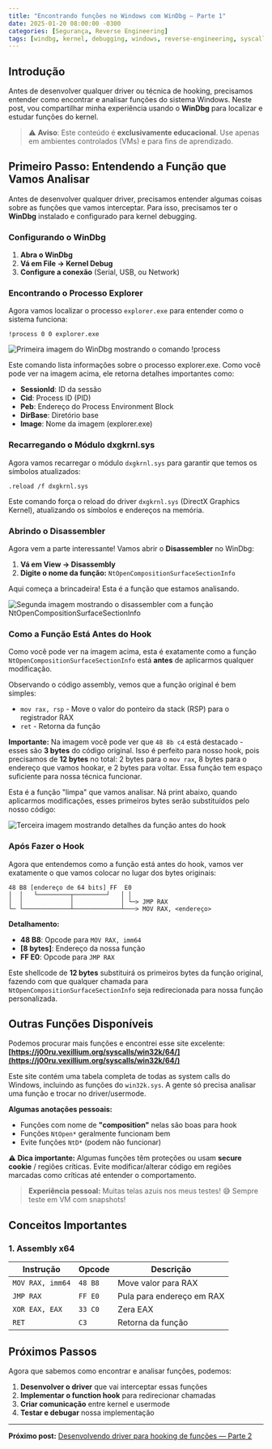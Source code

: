 ```yaml
---
title: "Encontrando funções no Windows com WinDbg — Parte 1"
date: 2025-01-20 08:00:00 -0300
categories: [Segurança, Reverse Engineering]
tags: [windbg, kernel, debugging, windows, reverse-engineering, syscalls]
---
```


## Introdução

Antes de desenvolver qualquer driver ou técnica de hooking, precisamos entender como encontrar e analisar funções do sistema Windows. Neste post, vou compartilhar minha experiência usando o **WinDbg** para localizar e estudar funções do kernel.

> ⚠️ **Aviso**: Este conteúdo é **exclusivamente educacional**. Use apenas em ambientes controlados (VMs) e para fins de aprendizado.

## Primeiro Passo: Entendendo a Função que Vamos Analisar

Antes de desenvolver qualquer driver, precisamos entender algumas coisas sobre as funções que vamos interceptar. Para isso, precisamos ter o **WinDbg** instalado e configurado para kernel debugging.

### Configurando o WinDbg

1. **Abra o WinDbg**
2. **Vá em File → Kernel Debug**
3. **Configure a conexão** (Serial, USB, ou Network)

### Encontrando o Processo Explorer

Agora vamos localizar o processo `explorer.exe` para entender como o sistema funciona:

```
!process 0 0 explorer.exe
```

![Primeira imagem do WinDbg mostrando o comando !process](/assets/img/1_primeira.png)

Este comando lista informações sobre o processo explorer.exe. Como você pode ver na imagem acima, ele retorna detalhes importantes como:
- **SessionId**: ID da sessão
- **Cid**: Process ID (PID)
- **Peb**: Endereço do Process Environment Block
- **DirBase**: Diretório base
- **Image**: Nome da imagem (explorer.exe)

### Recarregando o Módulo dxgkrnl.sys

Agora vamos recarregar o módulo `dxgkrnl.sys` para garantir que temos os símbolos atualizados:

```
.reload /f dxgkrnl.sys
```

Este comando força o reload do driver `dxgkrnl.sys` (DirectX Graphics Kernel), atualizando os símbolos e endereços na memória.

### Abrindo o Disassembler

Agora vem a parte interessante! Vamos abrir o **Disassembler** no WinDbg:

1. **Vá em View → Disassembly**
2. **Digite o nome da função:** `NtOpenCompositionSurfaceSectionInfo`

Aqui começa a brincadeira! Esta é a função que estamos analisando.

![Segunda imagem mostrando o disassembler com a função NtOpenCompositionSurfaceSectionInfo](/assets/img/2_segunda.png)

### Como a Função Está Antes do Hook

Como você pode ver na imagem acima, esta é exatamente como a função `NtOpenCompositionSurfaceSectionInfo` está **antes** de aplicarmos qualquer modificação. 

Observando o código assembly, vemos que a função original é bem simples:
- `mov rax, rsp` - Move o valor do ponteiro da stack (RSP) para o registrador RAX
- `ret` - Retorna da função

**Importante:** Na imagem você pode ver que `48 8b c4` está destacado - esses são **3 bytes** do código original. Isso é perfeito para nosso hook, pois precisamos de **12 bytes** no total: 2 bytes para o `mov rax`, 8 bytes para o endereço que vamos hookar, e 2 bytes para voltar. Essa função tem espaço suficiente para nossa técnica funcionar.

Esta é a função "limpa" que vamos analisar. Ná print abaixo, quando aplicarmos modificações, esses primeiros bytes serão substituídos pelo nosso código:

![Terceira imagem mostrando detalhes da função antes do hook](/assets/img/3_terceira.png)

### Após Fazer o Hook

Agora que entendemos como a função está antes do hook, vamos ver exatamente o que vamos colocar no lugar dos bytes originais:

```
48 B8 [endereço de 64 bits] FF  E0
│  │   └─────────┬─────────┘   │ │
│  │             │             │ └─> JMP RAX
└─ └─────────────┴─────────────┴───> MOV RAX, <endereço>
```

**Detalhamento:**

- **48 B8**: Opcode para `MOV RAX, imm64`
- **[8 bytes]**: Endereço da nossa função
- **FF E0**: Opcode para `JMP RAX`

Este shellcode de **12 bytes** substituirá os primeiros bytes da função original, fazendo com que qualquer chamada para `NtOpenCompositionSurfaceSectionInfo` seja redirecionada para nossa função personalizada.

## Outras Funções Disponíveis

Podemos procurar mais funções e encontrei esse site excelente:
**[https://j00ru.vexillium.org/syscalls/win32k/64/](https://j00ru.vexillium.org/syscalls/win32k/64/)**

Este site contém uma tabela completa de todas as system calls do Windows, incluindo as funções do `win32k.sys`. A gente só precisa analisar uma função e trocar no driver/usermode.

**Algumas anotações pessoais:**
- Funções com nome de **"composition"** nelas são boas para hook
- Funções `NtOpen*` geralmente funcionam bem
- Evite funções `NtD*` (podem não funcionar)

**⚠️ Dica importante:** Algumas funções têm proteções ou usam **secure cookie** / regiões críticas. Evite modificar/alterar código em regiões marcadas como críticas até entender o comportamento.

> **Experiência pessoal:** Muitas telas azuis nos meus testes! 😅 Sempre teste em VM com snapshots!

## Conceitos Importantes

### 1. Assembly x64

| Instrução | Opcode | Descrição |
|-----------|--------|-----------|
| `MOV RAX, imm64` | `48 B8` | Move valor para RAX |
| `JMP RAX` | `FF E0` | Pula para endereço em RAX |
| `XOR EAX, EAX` | `33 C0` | Zera EAX |
| `RET` | `C3` | Retorna da função |

## Próximos Passos

Agora que sabemos como encontrar e analisar funções, podemos:

1. **Desenvolver o driver** que vai interceptar essas funções
2. **Implementar o function hook** para redirecionar chamadas
3. **Criar comunicação** entre kernel e usermode
4. **Testar e debugar** nossa implementação

---

**Próximo post:** [Desenvolvendo driver para hooking de funções — Parte 2](/desenvolvendo-driver-function-hooking/)
